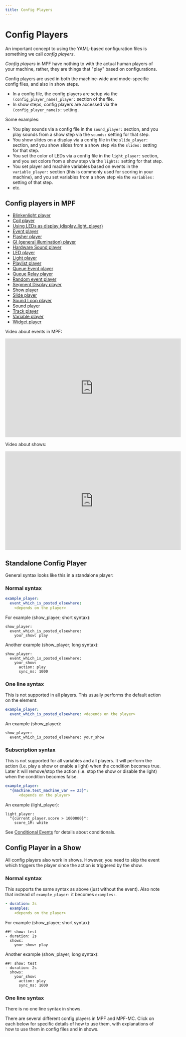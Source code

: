 ```yaml
---
title: Config Players
---
```


# Config Players


An important concept to using the YAML-based configuration files is
something we call *config players*.

*Config players* in MPF have nothing to with the actual human players of
your machine, rather, they are things that "play" based on
configurations.

Config players are used in both the machine-wide and mode-specific
config files, and also in show steps.

* In a config file, the config players are setup via the
    `(config_player_name)_player:` section of the file.
* In show steps, config players are accessed via the
    `(config_player_name)s:` setting.

Some examples:

* You play sounds via a config file in the `sound_player:` section,
    and you play sounds from a show step via the `sounds:` setting for
    that step.
* You show slides on a display via a config file in the
    `slide_player:` section, and you show slides from a show step via
    the `slides:` setting for that step.
* You set the color of LEDs via a config file in the `light_player:`
    section, and you set colors from a show step via the `lights:`
    setting for that step.
* You set player and machine variables based on events in the
    `variable_player:` section (this is commonly used for scoring in
    your machine), and you set variables from a show step via the
    `variables:` setting of that step.
* etc.

## Config players in MPF

* [Blinkenlight player](blinkenlight_player.md)
* [Coil player](coil_player.md)
* [Using LEDs as display (display_light_player)](display_light_player.md)
* [Event player](event_player.md)
* [Flasher player](flasher_player.md)
* [GI (general illumination) player](gi_player.md)
* [Hardware Sound player](hardware_sound_player.md)
* [LED player](led_player.md)
* [Light player](light_player.md)
* [Playlist player](playlist_player.md)
* [Queue Event player](queue_event_player.md)
* [Queue Relay player](queue_relay_player.md)
* [Random event player](random_event_player.md)
* [Segment Display player](segment_display_player.md)
* [Show player](show_player.md)
* [Slide player](slide_player.md)
* [Sound Loop player](sound_loop_player.md)
* [Sound player](sound_player.md)
* [Track player](track_player.md)
* [Variable player](variable_player.md)
* [Widget player](widget_player.md)

Video about events in MPF:

<div class="video-wrapper">
<iframe width="560" height="315" src="https://www.youtube.com/embed/G3UbVP8gFU0" title="YouTube video player" frameborder="0" allow="accelerometer; autoplay; clipboard-write; encrypted-media; gyroscope; picture-in-picture" allowfullscreen></iframe>
</div>

Video about shows:

<div class="video-wrapper">
<iframe width="560" height="315" src="https://www.youtube.com/embed/Ou5xqCAthZY" title="YouTube video player" frameborder="0" allow="accelerometer; autoplay; clipboard-write; encrypted-media; gyroscope; picture-in-picture" allowfullscreen></iframe>
</div>

## Standalone Config Player

General syntax looks like this in a standalone player:

### Normal syntax

``` yaml
example_player:
  event_which_is_posted_elsewhere:
    <depends on the player>
```

For example (show_player; short syntax):

``` mpf-config
show_player:
  event_which_is_posted_elsewhere:
    your_show: play
```

Another example (show_player; long syntax):

``` mpf-config
show_player:
  event_which_is_posted_elsewhere:
    your_show:
      action: play
      sync_ms: 1000
```

### One line syntax

This is not supported in all players. This usually performs the default
action on the element:

``` yaml
example_player:
  event_which_is_posted_elsewhere: <depends on the player>
```

An example (show_player):

``` mpf-config
show_player:
  event_which_is_posted_elsewhere: your_show
```

### Subscription syntax

This is not supported for all variables and all players. It will perform
the action (i.e. play a show or enable a light) when the condition
becomes true. Later it will remove/stop the action (i.e. stop the show
or disable the light) when the condition becomes false.

``` yaml
example_player:
  "{machine.test_machine_var == 23}":
      <depends on the player>
```

An example (light_player):

``` mpf-config
light_player:
  "{current_player.score > 1000000}":
    score_1M: white
```

See [Conditional Events](../events/overview/conditional.md) for
details about conditionals.

## Config Player in a Show

All config players also work in shows. However, you need to skip the
event which triggers the player since the action is triggered by the
show.

### Normal syntax

This supports the same syntax as above (just without the event). Also
note that instead of `example_player:` it becomes `examples:`.

``` yaml
- duration: 2s
  examples:
    <depends on the player>
```

For example (show_player; short syntax):

``` mpf-config
##! show: test
- duration: 2s
  shows:
    your_show: play
```

Another example (show_player; long syntax):

``` mpf-config
##! show: test
- duration: 2s
  shows:
    your_show:
      action: play
      sync_ms: 1000
```

### One line syntax

There is no one line syntax in shows.

There are several different config players in MPF and MPF-MC. Click on
each below for specific details of how to use them, with explanations of
how to use them in config files and in shows.
